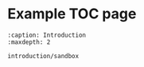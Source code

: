 Example TOC page
================

```{toctree}
:caption: Introduction
:maxdepth: 2

introduction/sandbox
```
